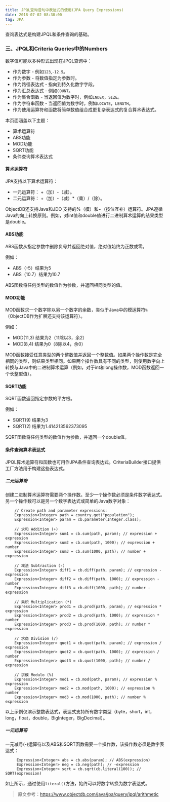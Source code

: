 ```yaml
---
title: JPQL查询语句中表达式的使用(JPA Query Expressions)
date: 2018-07-02 08:30:00
tag: JPA
---
```


查询表达式是构建JPQL和条件查询的基础。

### 三、JPQL和Criteria Queries中的Numbers

数字值可能以多种形式出现在JPQL查询中：

   - 作为数字 - 例如`123`,`-12.5`。
   - 作为参数 - 将数值指定为参数时。
   - 作为路径表达式 - 指向到持久化数字字段。
   - 作为汇总表达式 - 例如`COUNT`。
   - 作为集合函数 - 当返回值为数字时，例如`INDEX`，`SIZE`。
   - 作为字符串函数 - 当返回值为数字时，例如`LOCATE`，`LENGTH`。
   - 作为使用运算符和函数将简单数值组合成更复杂表达式的复合算术表达式。
   
本页面涵盖以下主题：

   - 算术运算符
   - ABS功能
   - MOD功能
   - SQRT功能
   - 条件查询算术表达式
   
#### 算术运算符


JPA支持以下算术运算符：

- 一元运算符：   +（加）-（减）。
- 二元运算符：   +（加）-（减）*（乘）/（除）。

ObjectDB还支持Java和JDO 支持的%（模）和~（按位互补）运算符。JPA遵循Java的向上转换原则。例如，对int值和double值进行二进制算术运算的结果类型是double。

#### ABS功能

ABS函数从指定参数中删除负号并返回绝对值，绝对值始终为正数或零。

例如：

- ABS（-5）结果为5
- ABS（10.7）结果为10.7

ABS函数将任何类型的数值作为参数，并返回相同类型的值。

#### MOD功能

MOD函数求一个数字除以另一个数字的余数，类似于Java中的模运算符`%`（ObjectDB作为扩展还支持该运算符）。

例如：

- MOD(11,3) 结果为2（11除以3，余2）
- MOD(8,4) 结果为0（8除以4，余0）

MOD函数接受任意类型的两个整数值并返回一个整数值。如果两个操作数是完全相同的类型，则结果类型相同。如果两个操作数具有不同的类型，则使用数字向上转换与Java中的二进制算术运算（例如，对于int和long操作数，MOD函数返回一个长整型值）。

#### SQRT功能

SQRT函数返回指定参数的平方根。

例如：

- SQRT(9) 结果为3
- SQRT(2) 结果为1.414213562373095

SQRT函数将任何类型的数值作为参数，并返回一个double值。

#### 条件查询算术表达式

JPQL算术运算符和函数也可用作JPA条件查询表达式。CriteriaBuilder接口提供工厂方法用于构建这些表达式。

##### 二元运算符

创建二进制算术运算符需要两个操作数。至少一个操作数必须是条件数字表达式。另一个操作数可以是另一个数字表达式或简单的Java数字对象：

		// Create path and parameter expressions:
		Expression<Integer> path = country.get("population");
		Expression<Integer> param = cb.parameter(Integer.class);
		
		// 求和 Addition (+)
		Expression<Integer> sum1 = cb.sum(path, param); // expression + expression
		Expression<Integer> sum2 = cb.sum(path, 1000); // expression + number
		Expression<Integer> sum3 = cb.sum(1000, path); // number + expression
		
		// 减法 Subtraction (-)
		Expression<Integer> diff1 = cb.diff(path, param); // expression - expression
		Expression<Integer> diff2 = cb.diff(path, 1000); // expression - number
		Expression<Integer> diff3 = cb.diff(1000, path); // number - expression
		
		// 乘积 Multiplication (*)
		Expression<Integer> prod1 = cb.prod(path, param); // expression * expression
		Expression<Integer> prod2 = cb.prod(path, 1000); // expression * number
		Expression<Integer> prod3 = cb.prod(1000, path); // number * expression
		
		// 求商 Division (/)
		Expression<Integer> quot1 = cb.quot(path, param); // expression / expression
		Expression<Integer> quot2 = cb.quot(path, 1000); // expression / number
		Expression<Integer> quot3 = cb.quot(1000, path); // number / expression
		
		// 求模 Modulo (%)
		Expression<Integer> mod1 = cb.mod(path, param); // expression % expression
		Expression<Integer> mod2 = cb.mod(path, 1000); // expression % number
		Expression<Integer> mod3 = cb.mod(1000, path); // number % expression
	
以上示例仅演示整数表达式，表达式支持所有数字类型（byte，short，int，long，float，double，BigInteger，BigDecimal）。

##### 一元运算符

一元减号(-)运算符以及ABS和SQRT函数需要一个操作数，该操作数必须是数字表达式：

		 Expression<Integer> abs = cb.abs(param); // ABS(expression)
	  	 Expression<Integer> neg = cb.neg(path); // -expression
	  	 Expression<Integer> sqrt = cb.sqrt(cb.literal(100)); // SQRT(expression)

如上所示，通过使用`literal()`方法，始终可以将数字转换为数字表达式。




>原文参考：https://www.objectdb.com/java/jpa/query/jpql/arithmetic